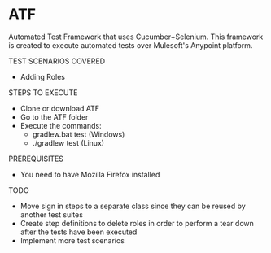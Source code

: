 # ATF
Automated Test Framework that uses Cucumber+Selenium. This framework is created to execute automated tests over Mulesoft's Anypoint platform.

TEST SCENARIOS COVERED
- Adding Roles

STEPS TO EXECUTE
- Clone or download ATF
- Go to the ATF folder
- Execute the commands:
    - gradlew.bat test (Windows)
    - ./gradlew test (Linux)

PREREQUISITES
- You need to have Mozilla Firefox installed

TODO
- Move sign in steps to a separate class since they can be reused by another test suites
- Create step definitions to delete roles in order to perform a tear down after the tests have been executed
- Implement more test scenarios
